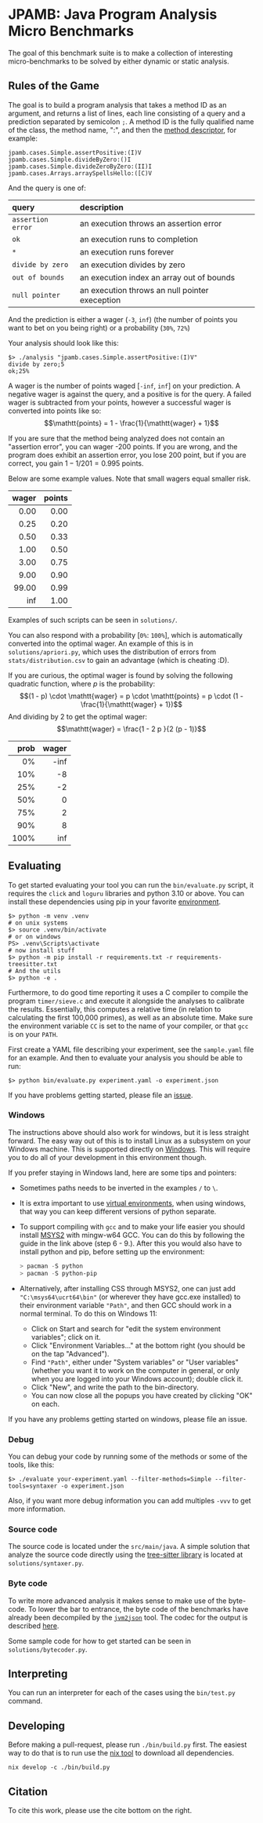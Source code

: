 # JPAMB: Java Program Analysis Micro Benchmarks

The goal of this benchmark suite is to make a collection of interesting
micro-benchmarks to be solved by either dynamic or static analysis.

## Rules of the Game

The goal is to build a program analysis that takes a method ID as an argument, and 
returns a list of lines, each line consisting of a query and a prediction separated by semicolon `;`.
A method ID is the fully qualified name of the class, the method name, ":", and 
then the [method descriptor](https://docs.oracle.com/javase/specs/jvms/se22/html/jvms-4.html#jvms-4.3.3), 
for example:
```
jpamb.cases.Simple.assertPositive:(I)V
jpamb.cases.Simple.divideByZero:()I 
jpamb.cases.Simple.divideZeroByZero:(II)I
jpamb.cases.Arrays.arraySpellsHello:([C)V
```

And the query is one of: 

| query              | description                               |
| :-----             | :-----                                    |
| `assertion error`  | an execution throws an assertion error    |
| `ok`               | an execution runs to completion           | 
| `*`                | an execution runs forever                 | 
| `divide by zero`   | an execution divides by zero              | 
| `out of bounds`    | an execution index an array out of bounds | 
| `null pointer`     | an execution throws an null pointer exeception | 

And the prediction is either a wager (`-3`, `inf`) (the number of points you 
want to bet on you being right) or a probability (`30%`, `72%`)

Your analysis should look like this:

```shell
$> ./analysis "jpamb.cases.Simple.assertPositive:(I)V" 
divide by zero;5 
ok;25%
```

A wager is the number of points waged [`-inf`, `inf`] on your prediction. A negative wager is against the query, and 
a positive is for the query. A failed wager is subtracted from your points, however 
a successful wager is converted into points like so:
$$\mathtt{points} = 1 - \frac{1}{\mathtt{wager} + 1}$$

If you are sure that the method being analyzed does not contain an "assertion error", 
you can wager -200 points. If you are wrong, and the program does exhibit an assertion error, 
you lose 200 point, but if you are correct, you gain $1 - 1 / 201 = 0.995$ points.

Below are some example values. Note that small wagers equal smaller risk.

|  wager | points |
|   ---: |    ---:|
|   0.00 |   0.00 |
|   0.25 |   0.20 |
|   0.50 |   0.33 |
|   1.00 |   0.50 | 
|   3.00 |   0.75 | 
|   9.00 |   0.90 | 
|  99.00 |   0.99 | 
|    inf |   1.00 | 

Examples of such scripts can be seen in `solutions/`.

You can also respond with a probability [`0%`: `100%`], which is automatically converted into 
the optimal wager. An example of this is in `solutions/apriori.py`, which uses the distribution 
of errors from `stats/distribution.csv` to gain an advantage (which is cheating :D).

If you are curious, the optimal wager is found by solving the following quadratic function, where $p$ is the probability:
$$(1 - p) \cdot \mathtt{wager} = p \cdot \mathtt{points} = p \cdot (1 - \frac{1}{\mathtt{wager} + 1})$$
And dividing by 2 to get the optimal wager:
$$\mathtt{wager} = \frac{1 - 2 p }{2 (p - 1)}$$

|   prob |  wager |
|   ---: |    ---:|
|     0% |   -inf |
|    10% |     -8 |
|    25% |     -2 |
|    50% |      0 |
|    75% |      2 |
|    90% |      8 |
|   100% |    inf | 

## Evaluating

To get started evaluating your tool you can run the `bin/evaluate.py` script, it requires 
the `click` and `loguru` libraries and python 3.10 or above. You can install these dependencies using pip
in your favorite [environment](https://www.pythonguis.com/tutorials/python-virtual-environments/).

```shell
$> python -m venv .venv
# on unix systems
$> source .venv/bin/activate
# or on windows
PS> .venv\Scripts\activate
# now install stuff
$> python -m pip install -r requirements.txt -r requirements-treesitter.txt
# And the utils
$> python -e .
```

Furthermore, to do good time reporting it uses a C compiler to compile the program `timer/sieve.c` and 
execute it alongside the analyses to calibrate the results.
Essentially, this computes a relative time (in relation to calculating the first 100,000 primes), as well as 
an absolute time. Make sure the environment variable `CC` is set to the name of your compiler, or 
that `gcc` is on your `PATH`.

First create a YAML file describing your experiment, see the `sample.yaml` file for an example.
And then to evaluate your analysis you should be able to run:
```shell
$> python bin/evaluate.py experiment.yaml -o experiment.json
```

If you have problems getting started, please file an [issue](https://github.com/kalhauge/jpamb/issues).

### Windows

The instructions above should also work for windows, but it is less straight forward.
The easy way out of this is to install Linux as a subsystem on your Windows machine. 
This is supported directly on [Windows](https://learn.microsoft.com/en-us/windows/wsl/install).
This will require you to do all of your development in this environment though.

If you prefer staying in Windows land, here are some tips and pointers:

-   Sometimes paths needs to be inverted in the examples `/` to `\`.

-   It is extra important to use [virtual environments](https://www.pythonguis.com/tutorials/python-virtual-environments/), 
    when using windows, that way you can keep different versions of python separate.

-   To support compiling with `gcc` and to make your life easier you 
    should install [MSYS2](https://www.msys2.org/) with mingw-w64 GCC.
    You can do this by following the guide in the link above (step 6 - 9.).
    After this you would also have to install python and pip, before setting up the environment:

    ```powershell
    > pacman -S python
    > pacman -S python-pip
    ```

-  Alternatively, after installing CSS through MSYS2, one can just add 
   `"C:\msys64\ucrt64\bin"` (or wherever they have gcc.exe installed) to their
   environment variable `"Path"`, and then GCC should work in a normal
   terminal. To do this on Windows 11:

    -   Click on Start and search for "edit the system environment variables"; click on it.
    -   Click "Environment Variables..." at the bottom right (you should be on the tap "Advanced").
    -   Find `"Path"`, either under "System variables" or "User variables" (whether you want it to work on the computer in general, or only when you are logged into your Windows account); double click it.
    -   Click "New", and write the path to the bin-directory.
    -   You can now close all the popups you have created by clicking "OK" on each.

If you have any problems getting started on windows, please file an issue.

### Debug

You can debug your code by running some of the methods or some of the tools, like this: 

```shell
$> ./evaluate your-experiment.yaml --filter-methods=Simple --filter-tools=syntaxer -o experiment.json
```

Also, if you want more debug information you can add multiples `-vvv` to get more information.

### Source code

The source code is located under the `src/main/java`. 
A simple solution that analyze the source code directly using the [tree-sitter
library](https://tree-sitter.github.io/tree-sitter/) is located at
`solutions/syntaxer.py`.

### Byte code

To write more advanced analysis it makes sense to make use of the byte-code. To
lower the bar to entrance, the byte code of the benchmarks have already been decompiled by the 
[`jvm2json`](https://github.com/kalhauge/jvm2json) tool. 
The codec for the output is described [here](https://github.com/kalhauge/jvm2json/blob/main/CODEC.txt).

Some sample code for how to get started can be seen in `solutions/bytecoder.py`.

## Interpreting

You can run an interpreter for each of the cases using the `bin/test.py` command.


## Developing

Before making a pull-request, please run `./bin/build.py` first.
The easiest way to do that is to run use the [nix tool](https://nixos.org/download/#download-nix) to download all dependencies. 

```shell
nix develop -c ./bin/build.py
```

## Citation

To cite this work, please use the cite bottom on the right.

